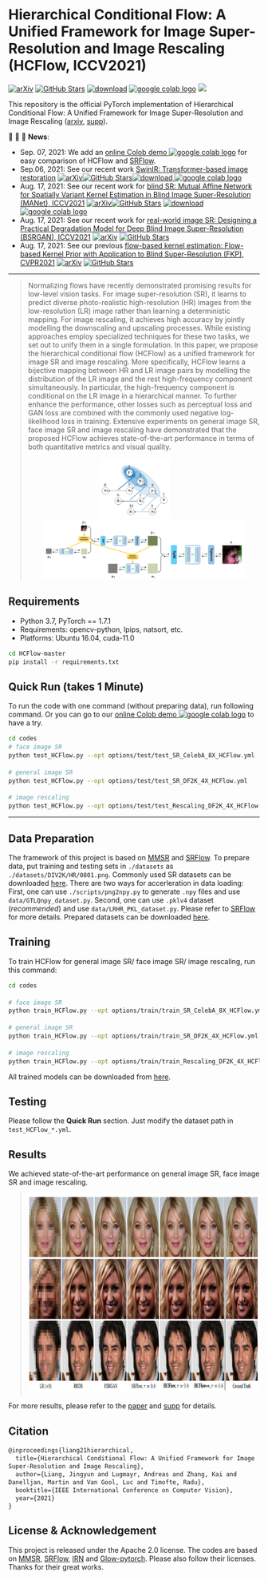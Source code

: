 
# Hierarchical Conditional Flow: A Unified Framework for Image Super-Resolution and Image Rescaling (HCFlow, ICCV2021)


[![arXiv](https://img.shields.io/badge/arXiv-Paper-<COLOR>.svg)](https://arxiv.org/abs/2108.05301)
[![GitHub Stars](https://img.shields.io/github/stars/JingyunLiang/HCFlow?style=social)](https://github.com/JingyunLiang/HCFlow)
[![download](https://img.shields.io/github/downloads/JingyunLiang/HCFlow/total.svg)](https://github.com/JingyunLiang/HCFlow/releases)
[ <a href="https://colab.research.google.com/gist/JingyunLiang/cdb3fef89ebd174eaa43794accb6f59d/hcflow-demo-on-x8-face-image-sr.ipynb"><img src="https://colab.research.google.com/assets/colab-badge.svg" alt="google colab logo"></a>](https://colab.research.google.com/gist/JingyunLiang/cdb3fef89ebd174eaa43794accb6f59d/hcflow-demo-on-x8-face-image-sr.ipynb)
<a href="https://replicate.ai/jingyunliang/hcflow-sr"><img src="https://img.shields.io/static/v1?label=Replicate&message=Demo and Docker Image&color=blue"></a>

This repository is the official PyTorch implementation of Hierarchical Conditional Flow: A Unified Framework for Image Super-Resolution and Image Rescaling
([arxiv](https://arxiv.org/pdf/2108.05301.pdf), [supp](https://github.com/JingyunLiang/HCFlow/releases)).


:rocket:  :rocket:  :rocket: **News**: 
 - Sep. 07, 2021: We add an [online Colob demo <a href="https://colab.research.google.com/gist/JingyunLiang/cdb3fef89ebd174eaa43794accb6f59d/hcflow-demo-on-x8-face-image-sr.ipynb"><img src="https://colab.research.google.com/assets/colab-badge.svg" alt="google colab logo"></a>](https://colab.research.google.com/gist/JingyunLiang/cdb3fef89ebd174eaa43794accb6f59d/hcflow-demo-on-x8-face-image-sr.ipynb) for easy comparison of HCFlow and [SRFlow](https://github.com/andreas128/SRFlow).
 - Sep.06, 2021: See our recent work [SwinIR: Transformer-based image restoration](https://github.com/JingyunLiang/SwinIR) [![arXiv](https://img.shields.io/badge/arXiv-Paper-<COLOR>.svg)](https://arxiv.org/abs/2108.10257)[![GitHub Stars](https://img.shields.io/github/stars/JingyunLiang/SwinIR?style=social)](https://github.com/JingyunLiang/SwinIR)[![download](https://img.shields.io/github/downloads/JingyunLiang/SwinIR/total.svg)](https://github.com/JingyunLiang/SwinIR/releases)[ <a href="https://colab.research.google.com/gist/JingyunLiang/a5e3e54bc9ef8d7bf594f6fee8208533/swinir-demo-on-real-world-image-sr.ipynb"><img src="https://colab.research.google.com/assets/colab-badge.svg" alt="google colab logo"></a>](https://colab.research.google.com/gist/JingyunLiang/a5e3e54bc9ef8d7bf594f6fee8208533/swinir-demo-on-real-world-image-sr.ipynb)
 - Aug. 17, 2021: See our recent work for [blind SR: Mutual Affine Network for Spatially Variant Kernel Estimation in Blind Image Super-Resolution (MANet), ICCV2021](https://github.com/JingyunLiang/MANet) [![arXiv](https://img.shields.io/badge/arXiv-Paper-<COLOR>.svg)](https://arxiv.org/abs/2108.05302)[![GitHub Stars](https://img.shields.io/github/stars/JingyunLiang/MANet?style=social)](https://github.com/JingyunLiang/MANet)
[![download](https://img.shields.io/github/downloads/JingyunLiang/MANet/total.svg)](https://github.com/JingyunLiang/MANet/releases)[ <a href="https://colab.research.google.com/gist/JingyunLiang/4ed2524d6e08343710ee408a4d997e1c/manet-demo-on-spatially-variant-kernel-estimation.ipynb"><img src="https://colab.research.google.com/assets/colab-badge.svg" alt="google colab logo"></a>](https://colab.research.google.com/gist/JingyunLiang/4ed2524d6e08343710ee408a4d997e1c/manet-demo-on-spatially-variant-kernel-estimation.ipynb)
 - Aug. 17, 2021: See our recent work for [real-world image SR: Designing a Practical Degradation Model for Deep Blind Image Super-Resolution (BSRGAN), ICCV2021](https://github.com/cszn/BSRGAN) [![arXiv](https://img.shields.io/badge/arXiv-Paper-<COLOR>.svg)](https://arxiv.org/abs/2103.14006)
[![GitHub Stars](https://img.shields.io/github/stars/cszn/BSRGAN?style=social)](https://github.com/cszn/BSRGAN)
 - Aug. 17, 2021: See our previous [flow-based kernel estimation: Flow-based Kernel Prior with Application to Blind Super-Resolution (FKP), CVPR2021](https://github.com/JingyunLiang/FKP) [![arXiv](https://img.shields.io/badge/arXiv-Paper-<COLOR>.svg)](https://arxiv.org/abs/2103.15977)
[![GitHub Stars](https://img.shields.io/github/stars/JingyunLiang/FKP?style=social)](https://github.com/JingyunLiang/FKP)
 ---

> Normalizing flows have recently demonstrated promising results for low-level vision tasks. For image super-resolution (SR), it learns to predict diverse photo-realistic high-resolution (HR) images from the low-resolution (LR) image rather than learning a deterministic mapping. For image rescaling, it achieves high accuracy by jointly modelling the downscaling and upscaling processes. While existing approaches employ specialized techniques for these two tasks, we set out to unify them in a single formulation. In this paper, we propose the hierarchical conditional flow (HCFlow) as a unified framework for image SR and image rescaling. More specifically, HCFlow learns a bijective mapping between HR and LR image pairs by modelling the distribution of the LR image and the rest high-frequency component simultaneously. In particular, the high-frequency component is conditional on the LR image in a hierarchical manner. To further enhance the performance, other losses such as perceptual loss and GAN loss are combined with the commonly used negative log-likelihood loss in training. Extensive experiments on general image SR, face image SR and image rescaling have demonstrated that the proposed HCFlow achieves state-of-the-art performance in terms of both quantitative metrics and visual quality.
><p align="center">
  > <img height="120" src="./illustrations/computation_graph.png">&nbsp;&nbsp;&nbsp;&nbsp;&nbsp;&nbsp;&nbsp;&nbsp;&nbsp;<img height="120" src="./illustrations/architecture.png">
</p>

## Requirements
- Python 3.7, PyTorch == 1.7.1
- Requirements: opencv-python, lpips, natsort, etc.
- Platforms: Ubuntu 16.04, cuda-11.0


```bash
cd HCFlow-master
pip install -r requirements.txt 
```

## Quick Run (takes 1 Minute)
To run the code with one command (without preparing data), run following command. Or you can go to our [online Colob demo <a href="https://colab.research.google.com/gist/JingyunLiang/cdb3fef89ebd174eaa43794accb6f59d/hcflow-demo-on-x8-face-image-sr.ipynb"><img src="https://colab.research.google.com/assets/colab-badge.svg" alt="google colab logo"></a>](https://colab.research.google.com/gist/JingyunLiang/cdb3fef89ebd174eaa43794accb6f59d/hcflow-demo-on-x8-face-image-sr.ipynb) to have a try.
```bash
cd codes
# face image SR
python test_HCFlow.py --opt options/test/test_SR_CelebA_8X_HCFlow.yml

# general image SR
python test_HCFlow.py --opt options/test/test_SR_DF2K_4X_HCFlow.yml

# image rescaling
python test_HCFlow.py --opt options/test/test_Rescaling_DF2K_4X_HCFlow.yml
```
---

## Data Preparation
The framework of this project is based on [MMSR](https://github.com/open-mmlab/mmediting) and [SRFlow](https://github.com/andreas128/SRFlow). To prepare data, put training and testing sets in `./datasets` as `./datasets/DIV2K/HR/0801.png`. Commonly used SR datasets can be downloaded [here](https://github.com/xinntao/BasicSR/blob/master/docs/DatasetPreparation.md#common-image-sr-datasets). 
There are two ways for accerleration in data loading: First, one can use `./scripts/png2npy.py` to generate `.npy` files and use `data/GTLQnpy_dataset.py`. Second, one can use `.pklv4` dataset (*recommended*) and use `data/LRHR_PKL_dataset.py`. Please refer to [SRFlow](https://github.com/andreas128/SRFlow#dataset-how-to-train-on-your-own-data) for more details. Prepared datasets can be downloaded [here](http://data.vision.ee.ethz.ch/alugmayr/SRFlow/datasets.zip).

## Training

To train HCFlow for general image SR/ face image SR/ image rescaling, run this command:

```bash
cd codes

# face image SR
python train_HCFlow.py --opt options/train/train_SR_CelebA_8X_HCFlow.yml

# general image SR
python train_HCFlow.py --opt options/train/train_SR_DF2K_4X_HCFlow.yml

# image rescaling
python train_HCFlow.py --opt options/train/train_Rescaling_DF2K_4X_HCFlow.yml
```
All trained models can be downloaded from [here](https://github.com/JingyunLiang/HCFlow/releases).


## Testing

Please follow the **Quick Run** section. Just modify the dataset path in `test_HCFlow_*.yml`.

## Results
We achieved state-of-the-art performance on general image SR, face image SR and image rescaling. 
> <img height="400" src="./illustrations/face_result.png">
> 
For more results, please refer to the [paper](https://arxiv.org/abs/2108.05301) and [supp](https://github.com/JingyunLiang/HCFlow/releases) for details. 

## Citation
    @inproceedings{liang21hierarchical,
      title={Hierarchical Conditional Flow: A Unified Framework for Image Super-Resolution and Image Rescaling},
      author={Liang, Jingyun and Lugmayr, Andreas and Zhang, Kai and Danelljan, Martin and Van Gool, Luc and Timofte, Radu},
      booktitle={IEEE International Conference on Computer Vision},
      year={2021}
    }


## License & Acknowledgement

This project is released under the Apache 2.0 license. The codes are based on [MMSR](https://github.com/open-mmlab/mmediting), [SRFlow](https://github.com/andreas128/SRFlow), [IRN](https://github.com/pkuxmq/Invertible-Image-Rescaling) and [Glow-pytorch](https://github.com/chaiyujin/glow-pytorch). Please also follow their licenses. Thanks for their great works.

